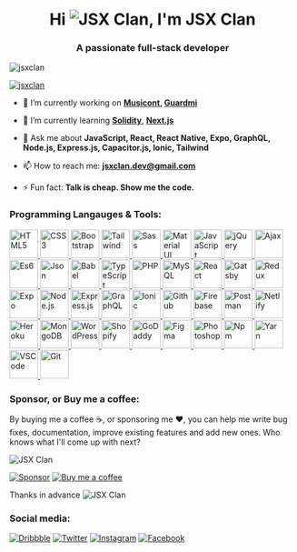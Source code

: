 <!--
**jsxclan/jsxclan** is a ✨ _special_ ✨ repository because its `README.md` (this file) appears on your GitHub profile.

Here are some ideas to get you started:

- 🔭 I’m currently working on ...
- 🌱 I’m currently learning ...
- 👯 I’m looking to collaborate on ...
- 🤔 I’m looking for help with ...
- 💬 Ask me about ...
- 📫 How to reach me: ...
- 😄 Pronouns: ...
- ⚡ Fun fact: ...
-->

<h1 align="center">Hi <img src="https://res.cloudinary.com/jsxclan/image/upload/c_scale,w_35/v1623338916/GitHub/Emojis/Person_Mattew_Skin_Tone_White_Posture_23_Hugging_mgzsku.png" alt="JSX Clan" />, I'm JSX Clan</h1>
<h3 align="center">A passionate full-stack developer</h3>

<p align="left">
  <img src="https://komarev.com/ghpvc/?username=jsxclan&label=Profile%20views&color=0e75b6&style=flat" alt="jsxclan" />
</p>

<p align="left">
  <a href="https://github.com/jsxclan">
    <img src="https://github-profile-trophy.vercel.app/?username=jsxclan" alt="jsxclan" />
  </a>
</p>

- 🔭 I’m currently working on **[Musicont](https://github.com/jsxclan/musicont), [Guardmi](https://github.com/jsxclan/guardmi)**

- 🌱 I’m currently learning **[Solidity](https://soliditylang.org)**, **[Next.js](https://nextjs.org)**

- 💬 Ask me about **JavaScript, React, React Native, Expo, GraphQL, Node.js, Express.js, Capacitor.js, Ionic, Tailwind**

- 📫 How to reach me: **jsxclan.dev@gmail.com**

- ⚡ Fun fact: **Talk is cheap. Show me the code.**

<h3 align="left">Programming Langauges & Tools:</h3>
<p align="left">
  <!-- Programming Langauges -->
  <a href="https://en.wikipedia.org/wiki/HTML5" target="_blank">
    <img src="https://res.cloudinary.com/jsxclan/image/upload/v1623303884/GitHub/Programming%20Langauges/Card_isucc0.png" alt="HTML5" width="50" height="50"/>
  </a>
  <a href="https://en.wikipedia.org/wiki/CSS" target="_blank">
    <img src="https://res.cloudinary.com/jsxclan/image/upload/v1623303881/GitHub/Programming%20Langauges/Card-1_ogdsdi.png" alt="CSS3" width="50" height="50"/>
  </a>
  <a href="https://getbootstrap.com/" target="_blank">
    <img src="https://res.cloudinary.com/jsxclan/image/upload/v1623303883/GitHub/Programming%20Langauges/Card-2_cglkos.png" alt="Bootstrap" width="50" height="50"/>
  </a>
  <a href="https://tailwindcss.com/" target="_blank">
    <img src="https://res.cloudinary.com/jsxclan/image/upload/v1623303883/GitHub/Programming%20Langauges/Card-3_fkqfdx.png" alt="Tailwind" width="50" height="50"/>
  </a>
  <a href="https://sass-lang.com/" target="_blank">
    <img src="https://res.cloudinary.com/jsxclan/image/upload/v1623303883/GitHub/Programming%20Langauges/Card-4_s4cvsp.png" alt="Sass" width="50" height="50"/>
  </a>
  <a href="https://material-ui.com/" target="_blank">
    <img src="https://res.cloudinary.com/jsxclan/image/upload/v1623303883/GitHub/Programming%20Langauges/Card-5_tg1qjs.png" alt="Material UI" width="50" height="50"/>
  </a>
  <a href="https://www.javascript.com/" target="_blank">
    <img src="https://res.cloudinary.com/jsxclan/image/upload/v1623303883/GitHub/Programming%20Langauges/Card-6_dc2csy.png" alt="JavaScript" width="50" height="50"/>
  </a>
  <a href="https://jquery.com/" target="_blank">
    <img src="https://res.cloudinary.com/jsxclan/image/upload/v1623303883/GitHub/Programming%20Langauges/Card-7_uszect.png" alt="jQuery" width="50" height="50"/>
  </a>
  <a href="https://en.wikipedia.org/wiki/Ajax_(programming)" target="_blank">
    <img src="https://res.cloudinary.com/jsxclan/image/upload/v1623303884/GitHub/Programming%20Langauges/Card-8_pqkkuk.png" alt="Ajax" width="50" height="50"/>
  </a>
  <a href="https://es6.io/" target="_blank">
    <img src="https://res.cloudinary.com/jsxclan/image/upload/v1623303884/GitHub/Programming%20Langauges/Card-9_pgbcl5.png" alt="Es6" width="50" height="50"/>
  </a>
  <a href="https://www.json.org/" target="_blank">
    <img src="https://res.cloudinary.com/jsxclan/image/upload/v1623303881/GitHub/Programming%20Langauges/Card-10_bywi9g.png" alt="Json" width="50" height="50"/>
  </a>
  <a href="https://babeljs.io/" target="_blank">
    <img src="https://res.cloudinary.com/jsxclan/image/upload/v1623303882/GitHub/Programming%20Langauges/Card-11_y3qpiy.png" alt="Babel" width="50" height="50"/>
  </a>
  <a href="https://www.typescriptlang.org/" target="_blank">
    <img src="https://res.cloudinary.com/jsxclan/image/upload/v1623303882/GitHub/Programming%20Langauges/Card-12_hg5z2u.png" alt="TypeScript" width="50" height="50"/>
  </a>
  <a href="https://www.php.net/" target="_blank">
    <img src="https://res.cloudinary.com/jsxclan/image/upload/v1623303882/GitHub/Programming%20Langauges/Card-13_ij4ves.png" alt="PHP" width="50" height="50"/>
  </a>
  <a href="https://www.mysql.com/" target="_blank">
    <img src="https://res.cloudinary.com/jsxclan/image/upload/v1623303882/GitHub/Programming%20Langauges/Card-14_ivnuar.png" alt="MySQL" width="50" height="50"/>
  </a>
  
  <!-- Frameworks and Libraries -->
  <a href="https://reactjs.org/" target="_blank">
    <img src="https://res.cloudinary.com/jsxclan/image/upload/v1623303924/GitHub/Frameworks%20and%20Libraries/Card_qjuyi2.png" alt="React" width="50" height="50"/>
  </a>
  <a href="https://www.gatsbyjs.com/" target="_blank">
    <img src="https://res.cloudinary.com/jsxclan/image/upload/v1623303924/GitHub/Frameworks%20and%20Libraries/Card-1_l1pcqq.png" alt="Gatsby" width="50" height="50"/>
  </a>
  <a href="https://redux.js.org/" target="_blank">
    <img src="https://res.cloudinary.com/jsxclan/image/upload/v1623303924/GitHub/Frameworks%20and%20Libraries/Card-2_btelag.png" alt="Redux" width="50" height="50"/>
  </a>
  <a href="https://expo.io/" target="_blank">
    <img src="https://res.cloudinary.com/jsxclan/image/upload/v1623303924/GitHub/Frameworks%20and%20Libraries/Card-3_yggfry.png" alt="Expo" width="50" height="50"/>
  </a>
  <a href="https://nodejs.org/" target="_blank">
    <img src="https://res.cloudinary.com/jsxclan/image/upload/v1623303924/GitHub/Frameworks%20and%20Libraries/Card-4_ruiw8v.png" alt="Node.js" width="50" height="50"/>
  </a>
  <a href="https://expressjs.com/" target="_blank">
    <img src="https://res.cloudinary.com/jsxclan/image/upload/v1623303924/GitHub/Frameworks%20and%20Libraries/Card-5_e5x9zz.png" alt="Express.js" width="50" height="50"/>
  </a>
  <a href="https://graphql.org/" target="_blank">
    <img src="https://res.cloudinary.com/jsxclan/image/upload/v1623303924/GitHub/Frameworks%20and%20Libraries/Card-6_izdsz1.png" alt="GraphQL" width="50" height="50"/>
  </a>
  <a href="https://ionicframework.com/" target="_blank">
    <img src="https://res.cloudinary.com/jsxclan/image/upload/v1623303924/GitHub/Frameworks%20and%20Libraries/Card-7_v3sd5r.png" alt="Ionic" width="50" height="50"/>
  </a>
  
  <!-- Service -->
  <a href="https://github.com/" target="_blank">
    <img src="https://res.cloudinary.com/jsxclan/image/upload/v1623303884/GitHub/Service/Card_vv2ale.png" alt="Github" width="50" height="50"/>
  </a>
  <a href="https://firebase.google.com/" target="_blank">
    <img src="https://res.cloudinary.com/jsxclan/image/upload/v1623303884/GitHub/Service/Card-1_yddjn3.png" alt="Firebase" width="50" height="50"/>
  </a>
  <a href="https://www.postman.com/" target="_blank">
    <img src="https://res.cloudinary.com/jsxclan/image/upload/v1623303884/GitHub/Service/Card-2_dwhitj.png" alt="Postman" width="50" height="50"/>
  </a>
  <a href="https://www.netlify.com/" target="_blank">
    <img src="https://res.cloudinary.com/jsxclan/image/upload/v1623303884/GitHub/Service/Card-3_rcxcqx.png" alt="Netlify" width="50" height="50"/>
  </a>
  <a href="https://www.heroku.com/" target="_blank">
    <img src="https://res.cloudinary.com/jsxclan/image/upload/v1623303884/GitHub/Service/Card-4_bptobf.png" alt="Heroku" width="50" height="50"/>
  </a>
  <a href="https://www.mongodb.com/" target="_blank">
    <img src="https://res.cloudinary.com/jsxclan/image/upload/v1623303884/GitHub/Service/Card-5_kvtjsq.png" alt="MongoDB" width="50" height="50"/>
  </a>
  
  <!-- CMS -->
  <a href="https://wordpress.com/" target="_blank">
    <img src="https://res.cloudinary.com/jsxclan/image/upload/v1623303880/GitHub/CMS/Card_bwcoco.png" alt="WordPress" width="50" height="50"/>
  </a>
  <a href="https://www.shopify.com/" target="_blank">
    <img src="https://res.cloudinary.com/jsxclan/image/upload/v1623303880/GitHub/CMS/Card-1_grh46l.png" alt="Shopify" width="50" height="50"/>
  </a>
  <a href="https://www.godaddy.com/" target="_blank">
    <img src="https://res.cloudinary.com/jsxclan/image/upload/v1623303880/GitHub/CMS/Card-2_vny5i0.png" alt="GoDaddy" width="50" height="50"/>
  </a>
  
  <!-- Design Tools -->
  <a href="https://www.figma.com/" target="_blank">
    <img src="https://res.cloudinary.com/jsxclan/image/upload/v1623303880/GitHub/Design%20Tools/Card_hkpr4g.png" alt="Figma" width="50" height="50"/>
  </a>
  <a href="https://www.photoshop.com/" target="_blank">
    <img src="https://res.cloudinary.com/jsxclan/image/upload/v1623303880/GitHub/Design%20Tools/Card-1_fk59ix.png" alt="Photoshop" width="50" height="50"/>
  </a>
  
  <!-- Package Managers -->
  <a href="https://www.npmjs.com/" target="_blank">
    <img src="https://res.cloudinary.com/jsxclan/image/upload/v1623303881/GitHub/Package%20Managers/Card_t4scos.png" alt="Npm" width="50" height="50"/>
  </a>
  <a href="https://yarnpkg.com/" target="_blank">
    <img src="https://res.cloudinary.com/jsxclan/image/upload/v1623303881/GitHub/Package%20Managers/Card-1_sq8g2y.png" alt="Yarn" width="50" height="50"/>
  </a>
  
  <!-- Others -->
  <a href="https://code.visualstudio.com/" target="_blank">
    <img src="https://res.cloudinary.com/jsxclan/image/upload/v1623303881/GitHub/Others/Card_oshreo.png" alt="VSCode" width="50" height="50"/>
  </a>
  <a href="https://git-scm.com/" target="_blank">
    <img src="https://res.cloudinary.com/jsxclan/image/upload/v1623303881/GitHub/Others/Card-1_rahmzd.png" alt="Git" width="50" height="50"/>
  </a>
</p>

<h3 align="left">Sponsor, or Buy me a coffee:</h3>
<p align="left">
  By buying me a coffee ☕, or sponsoring me ♥️, you can help me write bug fixes, documentation, improve existing features and add new ones. Who knows what I'll come up with next?
  
  <p>
    <img src="https://res.cloudinary.com/jsxclan/image/upload/c_scale,w_50/v1623338914/GitHub/Emojis/Person_Mattew_Skin_Tone_White_Posture_1_Happy_vozqj9.png" alt="JSX Clan" />
  </p>
  
  [![Sponsor](https://res.cloudinary.com/jsxclan/image/upload/v1623339974/GitHub/Buttons/Sponsor_tsbvry.png)](https://patreon.com/jsxclan)
  [![Buy me a coffee](https://res.cloudinary.com/jsxclan/image/upload/v1623339974/GitHub/Buttons/Buy_me_a_Coffee_gpwalx.png)](https://ko-fi.com/jsxclan)
  
  Thanks in advance ![JSX Clan](https://res.cloudinary.com/jsxclan/image/upload/c_scale,w_40/v1623338916/GitHub/Emojis/Person_Mattew_Skin_Tone_White_Posture_20_Like_ydm3ya.png)
</p>

### Social media:
[![Dribbble](https://res.cloudinary.com/jsxclan/image/upload/v1623340389/GitHub/Socail%20media/Dribbble_fnjrid.png)](https://dribbble.com/jsxclan)
[![Twitter](https://res.cloudinary.com/jsxclan/image/upload/v1623340389/GitHub/Socail%20media/Twitter_zkhh6z.png)](https://twitter.com/jsx_clan)
[![Instagram](https://res.cloudinary.com/jsxclan/image/upload/v1623340389/GitHub/Socail%20media/Instagram_zjqkko.png)](https://instagram.com/jsx.clan)
[![Facebook](https://res.cloudinary.com/jsxclan/image/upload/v1623340389/GitHub/Socail%20media/Facebook_evbpbg.png)](https://facebook.com/JSX-Clan-103717625274089)

<!-- <p><img align="center" src="https://github-readme-stats.vercel.app/api/top-langs?username=jsxclan&show_icons=true&locale=en&layout=compact" alt="jsxclan" /></p>

<p><img align="center" src="https://github-readme-stats.vercel.app/api?username=jsxclan&show_icons=true&locale=en" alt="jsxclan" /></p>

<p><img align="center" src="https://github-readme-streak-stats.herokuapp.com/?user=jsxclan&" alt="jsxclan" /></p> -->
